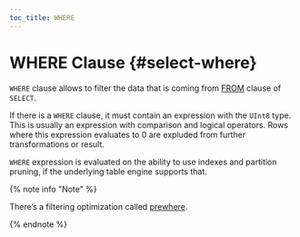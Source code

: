 ```yaml
---
toc_title: WHERE
---
```


# WHERE Clause {#select-where}

`WHERE` clause allows to filter the data that is coming from [FROM](../../../sql-reference/statements/select/from.md) clause of `SELECT`.

If there is a `WHERE` clause, it must contain an expression with the `UInt8` type. This is usually an expression with comparison and logical operators. Rows where this expression evaluates to 0 are expluded from further transformations or result.

`WHERE` expression is evaluated on the ability to use indexes and partition pruning, if the underlying table engine supports that.

{% note info "Note" %}

There’s a filtering optimization called [prewhere](../../../sql-reference/statements/select/prewhere.md).

{% endnote %}
